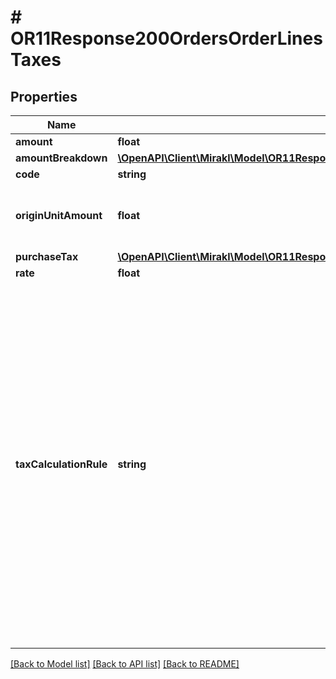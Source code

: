 # # OR11Response200OrdersOrderLinesTaxes

## Properties

Name | Type | Description | Notes
------------ | ------------- | ------------- | -------------
**amount** | **float** | Tax amount | [optional]
**amountBreakdown** | [**\OpenAPI\Client\Mirakl\Model\OR11Response200OrdersOrderLinesTaxesAmountBreakdown**](OR11Response200OrdersOrderLinesTaxesAmountBreakdown.md) |  | [optional]
**code** | **string** | Tax code | [optional]
**originUnitAmount** | **float** | The original tax amount of the offer associated with the order line before a discount or a promotion | [optional]
**purchaseTax** | [**\OpenAPI\Client\Mirakl\Model\OR11Response200OrdersOrderLinesTaxesPurchaseTax**](OR11Response200OrdersOrderLinesTaxesPurchaseTax.md) |  | [optional]
**rate** | **float** | Tax rate | [optional]
**taxCalculationRule** | **string** | The type of automated calculation done during a partial refund or cancellation.&lt;br/&gt;Possible values:&lt;br/&gt;- none: No calculation will be done in case of partial refund or cancellation. You must provide the amount of tax you want to refund or cancel when you request a refund or cancellation. Otherwise, the tax will not get refunded/cancelled.&lt;br/&gt;- proportional_to_amount: Mirakl will automatically calculate the proportional tax amount when a refund or cancellation is requested. You do not need to provide the amount of this tax when you request a refund or cancellation. | [optional]

[[Back to Model list]](../../README.md#models) [[Back to API list]](../../README.md#endpoints) [[Back to README]](../../README.md)
